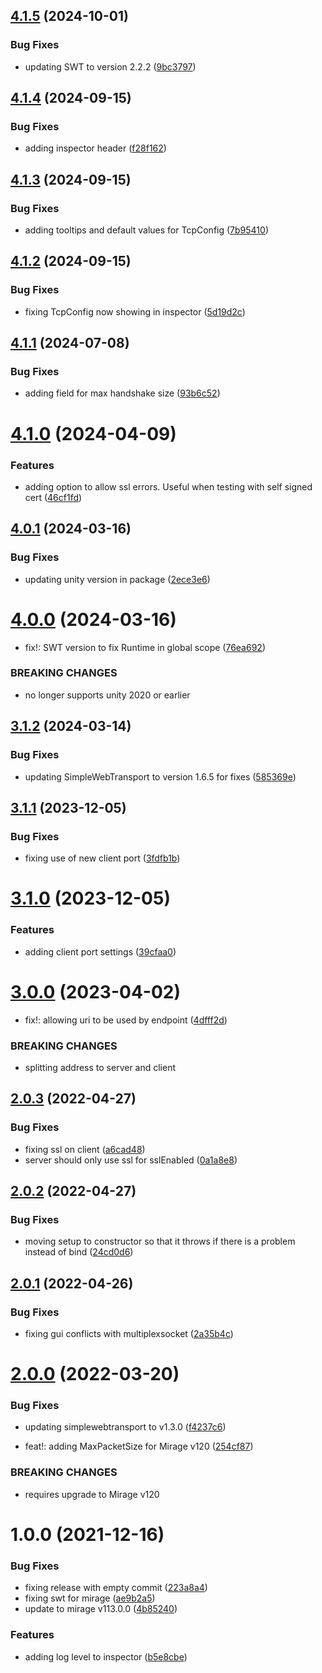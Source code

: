 ## [4.1.5](https://github.com/James-Frowen/SimpleWebSocket/compare/v4.1.4...v4.1.5) (2024-10-01)


### Bug Fixes

* updating SWT to version 2.2.2 ([9bc3797](https://github.com/James-Frowen/SimpleWebSocket/commit/9bc3797222a0dc875d31aad7e3a3074a1d1d8efc))

## [4.1.4](https://github.com/James-Frowen/SimpleWebSocket/compare/v4.1.3...v4.1.4) (2024-09-15)


### Bug Fixes

* adding inspector header ([f28f162](https://github.com/James-Frowen/SimpleWebSocket/commit/f28f1622aa981805359cbcd9264ad17f01e2db24))

## [4.1.3](https://github.com/James-Frowen/SimpleWebSocket/compare/v4.1.2...v4.1.3) (2024-09-15)


### Bug Fixes

* adding tooltips and default values for TcpConfig ([7b95410](https://github.com/James-Frowen/SimpleWebSocket/commit/7b95410a9be51e1e88fe00e12adec82ce7ce7706))

## [4.1.2](https://github.com/James-Frowen/SimpleWebSocket/compare/v4.1.1...v4.1.2) (2024-09-15)


### Bug Fixes

* fixing TcpConfig now showing in inspector ([5d19d2c](https://github.com/James-Frowen/SimpleWebSocket/commit/5d19d2ccba4409318aa65381857df029f275eb37))

## [4.1.1](https://github.com/James-Frowen/SimpleWebSocket/compare/v4.1.0...v4.1.1) (2024-07-08)


### Bug Fixes

* adding field for max handshake size ([93b6c52](https://github.com/James-Frowen/SimpleWebSocket/commit/93b6c52ffd797c84b0c1328a39dba24c86f41e49))

# [4.1.0](https://github.com/James-Frowen/SimpleWebSocket/compare/v4.0.1...v4.1.0) (2024-04-09)


### Features

* adding option to allow ssl errors. Useful when testing with self signed cert ([46cf1fd](https://github.com/James-Frowen/SimpleWebSocket/commit/46cf1fdc14db44a741a22ffc1187399bb4749c17))

## [4.0.1](https://github.com/James-Frowen/SimpleWebSocket/compare/v4.0.0...v4.0.1) (2024-03-16)


### Bug Fixes

* updating unity version in package ([2ece3e6](https://github.com/James-Frowen/SimpleWebSocket/commit/2ece3e64592ab51481fa93e7031959b9deb3789d))

# [4.0.0](https://github.com/James-Frowen/SimpleWebSocket/compare/v3.1.2...v4.0.0) (2024-03-16)


* fix!: SWT version to fix Runtime in global scope ([76ea692](https://github.com/James-Frowen/SimpleWebSocket/commit/76ea692f2551784671a58af076280867ebc6e900))


### BREAKING CHANGES

* no longer supports unity 2020 or earlier

## [3.1.2](https://github.com/James-Frowen/SimpleWebSocket/compare/v3.1.1...v3.1.2) (2024-03-14)


### Bug Fixes

* updating SimpleWebTransport to version 1.6.5 for fixes ([585369e](https://github.com/James-Frowen/SimpleWebSocket/commit/585369ee1b23980a00617fc314b29b89dc039da3))

## [3.1.1](https://github.com/James-Frowen/SimpleWebSocket/compare/v3.1.0...v3.1.1) (2023-12-05)


### Bug Fixes

* fixing use of new client port ([3fdfb1b](https://github.com/James-Frowen/SimpleWebSocket/commit/3fdfb1b55c4bd702708b21b2f0e1315b0eec905a))

# [3.1.0](https://github.com/James-Frowen/SimpleWebSocket/compare/v3.0.0...v3.1.0) (2023-12-05)


### Features

* adding client port settings ([39cfaa0](https://github.com/James-Frowen/SimpleWebSocket/commit/39cfaa01c748a4b40138d532002f88501b41a074))

# [3.0.0](https://github.com/James-Frowen/SimpleWebSocket/compare/v2.0.3...v3.0.0) (2023-04-02)


* fix!: allowing uri to be used by endpoint ([4dfff2d](https://github.com/James-Frowen/SimpleWebSocket/commit/4dfff2d096f35c5293f75cdc10c4e5ecf895c925))


### BREAKING CHANGES

* splitting address to server and client

## [2.0.3](https://github.com/James-Frowen/SimpleWebSocket/compare/v2.0.2...v2.0.3) (2022-04-27)


### Bug Fixes

* fixing ssl on client ([a6cad48](https://github.com/James-Frowen/SimpleWebSocket/commit/a6cad489871173679b2336f1caddf598f9ed4a0d))
* server should only use ssl for sslEnabled ([0a1a8e8](https://github.com/James-Frowen/SimpleWebSocket/commit/0a1a8e85221fd9f1a30c45931907f46f93d7e997))

## [2.0.2](https://github.com/James-Frowen/SimpleWebSocket/compare/v2.0.1...v2.0.2) (2022-04-27)


### Bug Fixes

* moving setup to constructor so that it throws if there is a problem instead of bind ([24cd0d6](https://github.com/James-Frowen/SimpleWebSocket/commit/24cd0d6c0e2256ec8a68ee3f44d86085686d1d42))

## [2.0.1](https://github.com/James-Frowen/SimpleWebSocket/compare/v2.0.0...v2.0.1) (2022-04-26)


### Bug Fixes

* fixing gui conflicts with multiplexsocket ([2a35b4c](https://github.com/James-Frowen/SimpleWebSocket/commit/2a35b4c29eeedaba24f109162f2faa799aff95c8))

# [2.0.0](https://github.com/James-Frowen/SimpleWebSocket/compare/v1.0.0...v2.0.0) (2022-03-20)


### Bug Fixes

* updating simplewebtransport to v1.3.0 ([f4237c6](https://github.com/James-Frowen/SimpleWebSocket/commit/f4237c6f06bef47826daafc31fb32c840dbb1d0e))


* feat!: adding MaxPacketSize for Mirage v120 ([254cf87](https://github.com/James-Frowen/SimpleWebSocket/commit/254cf875c1e10a6de4d513bb4a97c3aa5f1b68a8))


### BREAKING CHANGES

* requires upgrade to Mirage v120

# 1.0.0 (2021-12-16)


### Bug Fixes

* fixing release with empty commit ([223a8a4](https://github.com/James-Frowen/SimpleWebSocket/commit/223a8a421ac518022e43e785448ff3164f40fac0))
* fixing swt for mirage ([ae9b2a5](https://github.com/James-Frowen/SimpleWebSocket/commit/ae9b2a5234be628035d7a3dfffc8551eb1bae3dd))
* update to mirage v113.0.0 ([4b85240](https://github.com/James-Frowen/SimpleWebSocket/commit/4b85240538660cc23ab812ddd4e350362dab35f0))


### Features

* adding log level to inspector ([b5e8cbe](https://github.com/James-Frowen/SimpleWebSocket/commit/b5e8cbe3c0f15e37c13be09e18a0caa16f50442a))
